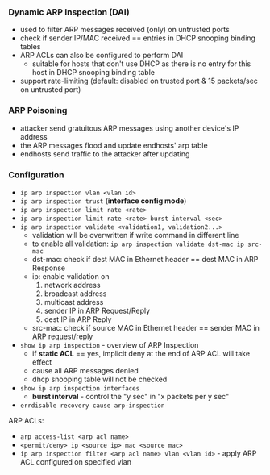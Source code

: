 ### Dynamic ARP Inspection (DAI)
- used to filter ARP messages received (only) on untrusted ports
- check if sender IP/MAC received  == entries in DHCP snooping binding tables
- ARP ACLs can also be configured to perform DAI
    - suitable for hosts that don't use DHCP as there is no entry for this host in DHCP snooping binding table
- support rate-limiting (default: disabled on trusted port & 15 packets/sec on untrusted port)

### ARP Poisoning
- attacker send gratuitous ARP messages using another device's IP address
- the ARP messages flood and update endhosts' arp table
- endhosts send traffic to the attacker after updating


### Configuration
- `ip arp inspection vlan <vlan id>`
- `ip arp inspection trust` (**interface config mode**)
- `ip arp inspection limit rate <rate>`
- `ip arp inspection limit rate <rate> burst interval <sec>`
- `ip arp inspection validate <validation1, validation2...>`
    - validation will be overwritten if write command in different line
    - to enable all validation: `ip arp inspection validate dst-mac ip src-mac`
    - dst-mac: check if dest MAC in Ethernet header == dest MAC in ARP Response
    - ip: enable validation on 
        1. network address
        2. broadcast address
        3. multicast address
        4. sender IP in ARP Request/Reply
        5. dest IP in ARP Reply 
    - src-mac: check if source MAC in Ethernet header == sender MAC in ARP request/reply
- `show ip arp inspection` - overview of ARP Inspection
    - if **static ACL** == yes, implicit deny at the end of ARP ACL will take effect
    - cause all ARP messages denied
    - dhcp snooping table will not be checked
- `show ip arp inspection interfaces`
    - **burst interval** - control the "y sec" in "x packets per y sec"
- `errdisable recovery cause arp-inspection`

ARP ACLs:
- `arp access-list <arp acl name>`
- `<permit/deny> ip <source ip> mac <source mac>`
- `ip arp inspection filter <arp acl name> vlan <vlan id>` - apply ARP ACL configured on specified vlan
